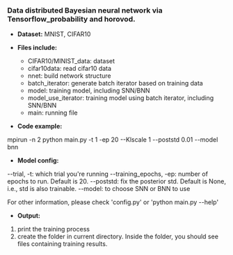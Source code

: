 ### Data distributed Bayesian neural network via Tensorflow_probability and horovod.

- **Dataset:** MNIST, CIFAR10

- **Files include:**
  + CIFAR10/MINIST_data: dataset
  + cifar10data: read cifar10 data
  + nnet: build network structure
  + batch_iterator: generate batch iterator based on training data
  + model: training model, including SNN/BNN
  + model_use_iterator: training model using batch iterator, including SNN/BNN
  + main: running file

- **Code example:**

mpirun -n 2 python main.py -t 1 -ep 20 --Klscale 1 --poststd 0.01 --model bnn

- **Model config:**

--trial, -t: which trial you're running
--training_epochs, -ep: number of epochs to run. Default is 20.
--poststd: fix the posterior std. Default is None, i.e., std is also trainable.
--model: to choose SNN or BNN to use

For other information, please check 'config.py' or 'python main.py --help'

- **Output:**

1. print the training process
2. create the folder in current directory. Inside the folder, you should see files containing training results.
